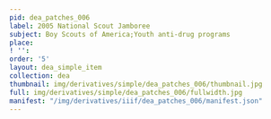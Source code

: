 ```yaml
---
pid: dea_patches_006
label: 2005 National Scout Jamboree
subject: Boy Scouts of America;Youth anti-drug programs
place: 
! '': 
order: '5'
layout: dea_simple_item
collection: dea
thumbnail: img/derivatives/simple/dea_patches_006/thumbnail.jpg
full: img/derivatives/simple/dea_patches_006/fullwidth.jpg
manifest: "/img/derivatives/iiif/dea_patches_006/manifest.json"
---
```

